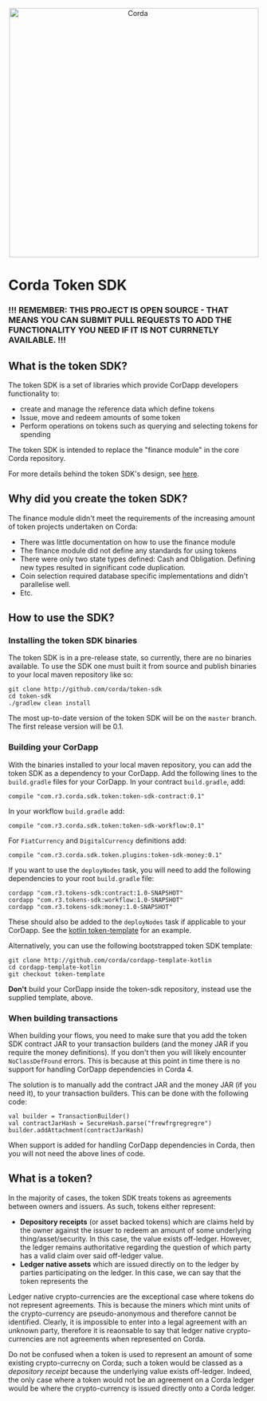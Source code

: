 <p align="center">
    <img src="https://www.corda.net/wp-content/uploads/2016/11/fg005_corda_b.png" alt="Corda" width="500">
</p>

# Corda Token SDK

### !!! REMEMBER: THIS PROJECT IS OPEN SOURCE - THAT MEANS YOU CAN SUBMIT PULL REQUESTS TO ADD THE FUNCTIONALITY YOU NEED IF IT IS NOT CURRNETLY AVAILABLE. !!!

## What is the token SDK?

The token SDK is a set of libraries which provide CorDapp developers
functionality to:

* create and manage the reference data which define tokens
* Issue, move and redeem amounts of some token
* Perform operations on tokens such as querying and selecting tokens for
  spending

The token SDK is intended to replace the "finance module" in the core
Corda repository.

For more details behind the token SDK's design, see
[here](design/design.md).

## Why did you create the token SDK?

The finance module didn't meet the requirements of the increasing
amount of token projects undertaken on Corda:

* There was little documentation on how to use the finance module
* The finance module did not define any standards for using tokens
* There were only two state types defined: Cash and Obligation.
  Defining new types resulted in significant code duplication.
* Coin selection required database specific implementations and
  didn't parallelise well.
* Etc.

## How to use the SDK?

### Installing the token SDK binaries

The token SDK is in a pre-release state, so currently, there are no
binaries available. To use the SDK one must built it from source and
publish binaries to your local maven repository like so:

    git clone http://github.com/corda/token-sdk
    cd token-sdk
    ./gradlew clean install

The most up-to-date version of the token SDK will be on the `master`
branch. The first release version will be 0.1.

### Building your CorDapp

With the binaries installed to your local maven repository, you can add
the token SDK as a dependency to your CorDapp. Add the following lines
to the `build.gradle` files for your CorDapp. In your contract
`build.gradle`, add:

    compile "com.r3.corda.sdk.token:token-sdk-contract:0.1"
    
In your workflow `build.gradle` add:

    compile "com.r3.corda.sdk.token:token-sdk-workflow:0.1"

For `FiatCurrency` and `DigitalCurrency` definitions add:

    compile "com.r3.corda.sdk.token.plugins:token-sdk-money:0.1"

If you want to use the `deployNodes` task, you will need to add the following dependencies to your root `build.gradle`
file:

    cordapp "com.r3.tokens-sdk:contract:1.0-SNAPSHOT"
    cordapp "com.r3.tokens-sdk:workflow:1.0-SNAPSHOT"
    cordapp "com.r3.tokens-sdk:money:1.0-SNAPSHOT"

These should also be added to the `deployNodes` task if applicable to your CorDapp. See the [kotlin token-template](https://github.com/corda/cordapp-template-kotlin/blob/token-template/build.gradle)
for an example.

Alternatively, you can use the following bootstrapped token SDK template:

    git clone http://github.com/corda/cordapp-template-kotlin
    cd cordapp-template-kotlin
    git checkout token-template

**Don't** build your CorDapp inside the token-sdk repository, instead
use the supplied template, above.

### When building transactions

When building your flows, you need to make sure that you add the token
SDK contract JAR to your transaction builders (and the money JAR if you
require the money definitions). If you don't then you will likely
encounter `NoClassDefFound` errors. This is because at this point in time
there is no support for handling CorDapp dependencies in Corda 4.

The solution is to manually add the contract JAR and the money JAR (if
you need it), to your transaction builders. This can be done with the
following code:

    val builder = TransactionBuilder()
    val contractJarHash = SecureHash.parse("frewfrgregregre")
    builder.addAttachment(contractJarHash)

When support is added for handling CorDapp dependencies in Corda, then
you will not need the above lines of code.

## What is a token?

In the majority of cases, the token SDK treats tokens as agreements
between owners and issuers. As such, tokens either represent:

* **Depository receipts** (or asset backed tokens) which are claims held
  by the owner against the issuer to redeem an amount of some underlying
  thing/asset/security. In this case, the value exists off-ledger.
  However, the ledger remains authoritative regarding the question of
  which party has a valid claim over said off-ledger value.
* **Ledger native assets** which are issued directly on to the ledger by
  parties participating on the ledger. In this case, we can say that the
  token represents the

Ledger native crypto-currencies are the exceptional case where tokens do
not represent agreements. This is because the miners which mint units of
the crypto-currency are pseudo-anonymous and therefore cannot be
identified. Clearly, it is impossible to enter into a legal agreement
with an unknown party, therefore it is reaonsable to say that ledger
native crypto-currencies are not agreements when represented on Corda.

Do not be confused when a token is used to represent an amount of some
existing crypto-currecny on Corda; such a token would be classed as a
*depository receipt* because the underlying value exists off-ledger.
Indeed, the only case where a token would not be an agreement on a Corda
ledger would be where the crypto-currency is issued directly onto a
Corda ledger.
